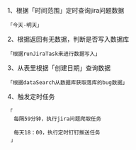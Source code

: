 1、根据「时间范围」定时查询jira问题数据
    
    「今天-明天」

2、根据返回有无数据，判断是否写入数据库
  
    「根据runJiraTask来进行数据写入」

3、从表里根据「创建日期」查询数据
     
    「根据dataSearch从数据库获取落库的bug数据」

4、触发定时任务
     
    「
      每隔59分钟，执行jira问题爬取任务

      每天18：00，执行定时钉钉推送任务
     」
